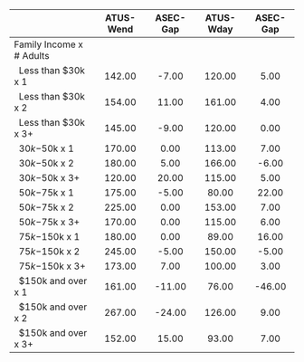 
|                      |    ATUS-Wend |     ASEC-Gap |    ATUS-Wday |     ASEC-Gap |
| -------------------- | :----------: | :----------: | :----------: | :----------: |
| Family Income x # Adults |              |              |              |              |
| &nbsp;&nbsp;Less than $30k x 1 |       142.00 |        -7.00 |       120.00 |         5.00 |
| &nbsp;&nbsp;Less than $30k x 2 |       154.00 |        11.00 |       161.00 |         4.00 |
| &nbsp;&nbsp;Less than $30k x 3+ |       145.00 |        -9.00 |       120.00 |         0.00 |
| &nbsp;&nbsp;$30k-$50k x 1 |       170.00 |         0.00 |       113.00 |         7.00 |
| &nbsp;&nbsp;$30k-$50k x 2 |       180.00 |         5.00 |       166.00 |        -6.00 |
| &nbsp;&nbsp;$30k-$50k x 3+ |       120.00 |        20.00 |       115.00 |         5.00 |
| &nbsp;&nbsp;$50k-$75k x 1 |       175.00 |        -5.00 |        80.00 |        22.00 |
| &nbsp;&nbsp;$50k-$75k x 2 |       225.00 |         0.00 |       153.00 |         7.00 |
| &nbsp;&nbsp;$50k-$75k x 3+ |       170.00 |         0.00 |       115.00 |         6.00 |
| &nbsp;&nbsp;$75k-$150k x 1 |       180.00 |         0.00 |        89.00 |        16.00 |
| &nbsp;&nbsp;$75k-$150k x 2 |       245.00 |        -5.00 |       150.00 |        -5.00 |
| &nbsp;&nbsp;$75k-$150k x 3+ |       173.00 |         7.00 |       100.00 |         3.00 |
| &nbsp;&nbsp;$150k and over x 1 |       161.00 |       -11.00 |        76.00 |       -46.00 |
| &nbsp;&nbsp;$150k and over x 2 |       267.00 |       -24.00 |       126.00 |         9.00 |
| &nbsp;&nbsp;$150k and over x 3+ |       152.00 |        15.00 |        93.00 |         7.00 |

